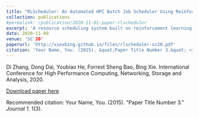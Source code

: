 ```yaml
---
title: "RLScheduler: An Automated HPC Batch Job Scheduler Using Reinforcement Learning"
collection: publications
#permalink: /publication/2020-11-01-paper-rlscheduler
excerpt: 'A resource scheduling system built on reinforcement learning'
date: 2020-11-09
venue: 'SC'20'
paperurl: 'http://xiexbing.github.io/files/rlscheduler-sc20.pdf'
citation: 'Your Name, You. (2015). &quot;Paper Title Number 3.&quot; <i>Journal 1</i>. 1(3).'
---
```

Di Zhang, Dong Dai, Youbiao He, Forrest Sheng Bao, Bing Xie. 
International Conference for High Performance Computing, Networking, Storage and Analysis, 2020. 

[Download paper here](http://academicpages.github.io/files/rlscheduler-sc20.pdf)

Recommended citation: Your Name, You. (2015). "Paper Title Number 3." <i>Journal 1</i>. 1(3).
